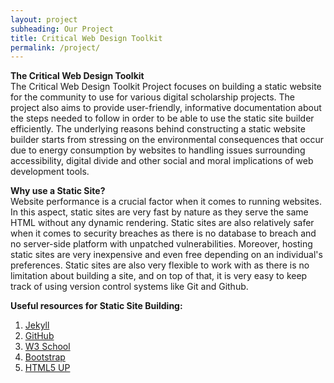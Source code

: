 ```yaml
---
layout: project
subheading: Our Project
title: Critical Web Design Toolkit
permalink: /project/
---
```


**The Critical Web Design Toolkit**  <br>
The Critical Web Design Toolkit Project focuses on building a static website for the community to use for various digital scholarship projects. The project also aims to provide user-friendly, informative documentation about the steps needed to follow in order to be able to use the static site builder efficiently. The underlying reasons behind constructing a static website builder starts from stressing on the environmental consequences that occur due to energy consumption by websites to handling issues surrounding accessibility, digital divide and other social and moral implications of web development tools.

 **Why use a Static Site?**  <br>
Website performance is a crucial factor when it comes to running websites. In this aspect, static sites are very fast by nature as they serve the same HTML without any dynamic rendering. Static sites are also relatively safer when it comes to security breaches as there is no database to breach and no server-side platform with unpatched vulnerabilities. Moreover, hosting static sites are very inexpensive and even free depending on an individual's preferences. Static sites are also very flexible to work with as there is no limitation about building a site, and on top of that, it is very easy to keep track of using version control systems like Git and Github.

**Useful resources for Static Site Building:**
1. [Jekyll](https://jekyllrb.com/)
2. [GitHub](https://github.com/)
3. [W3 School](https://www.w3schools.com/)
4. [Bootstrap](https://getbootstrap.com/docs/5.2/getting-started/introduction/)
5. [HTML5 UP](https://html5up.net/)
